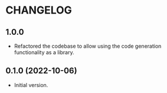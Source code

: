# CHANGELOG

## 1.0.0

* Refactored the codebase to allow using the code generation functionality as a library.

## 0.1.0 (2022-10-06)

* Initial version.
